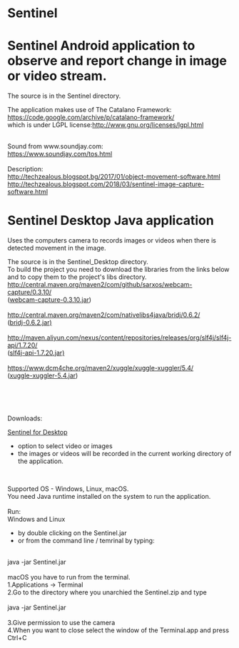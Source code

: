 # Sentinel


# Sentinel Android application to observe and report change in image or video stream.
The source is in the Sentinel directory.<br>

The application makes use of The Catalano Framework:
<a href="https://code.google.com/archive/p/catalano-framework">https://code.google.com/archive/p/catalano-framework/</a><br>
which is under LGPL license:<a href="http://www.gnu.org/licenses/lgpl.html">http://www.gnu.org/licenses/lgpl.html</a><br>

<br>
Sound from www.soundjay.com:<br>
<a href="https://www.soundjay.com/tos.html">https://www.soundjay.com/tos.html</a><br>

<br>
Description:<br>
<a href="http://techzealous.blogspot.bg/2017/01/object-movement-software.html">http://techzealous.blogspot.bg/2017/01/object-movement-software.html</a><br>
<a href="http://techzealous.blogspot.com/2018/03/sentinel-image-capture-software.html">http://techzealous.blogspot.com/2018/03/sentinel-image-capture-software.html</a><br>


# Sentinel Desktop Java application
Uses the computers camera to records images or videos when there is detected movement in the image.<br>

The source is in the Sentinel_Desktop directory.<br>
To build the project you need to download the libraries from the links below and to copy them to the
project's libs directory.
<br>
<a href="http://central.maven.org/maven2/com/github/sarxos/webcam-capture/0.3.10/">http://central.maven.org/maven2/com/github/sarxos/webcam-capture/0.3.10/</a>
<br>
(<a href="http://central.maven.org/maven2/com/github/sarxos/webcam-capture/0.3.10/webcam-capture-0.3.10.jar">webcam-capture-0.3.10.jar</a>)
<br>
<br>
<a href="http://central.maven.org/maven2/com/nativelibs4java/bridj/0.6.2/">http://central.maven.org/maven2/com/nativelibs4java/bridj/0.6.2/</a>
<br>
(<a href="http://central.maven.org/maven2/com/nativelibs4java/bridj/0.6.2/bridj-0.6.2.jar">bridj-0.6.2.jar</ar>)
<br>
<br>
<a href="http://maven.aliyun.com/nexus/content/repositories/releases/org/slf4j/slf4j-api/1.7.20/">http://maven.aliyun.com/nexus/content/repositories/releases/org/slf4j/slf4j-api/1.7.20/</a>
<br>
(<a href="http://maven.aliyun.com/nexus/content/repositories/releases/org/slf4j/slf4j-api/1.7.20/slf4j-api-1.7.20.jar">slf4j-api-1.7.20.jar</ar>)
<br>
<br>
<a href="https://www.dcm4che.org/maven2/xuggle/xuggle-xuggler/5.4/">https://www.dcm4che.org/maven2/xuggle/xuggle-xuggler/5.4/</a>
<br>
(<a href="https://www.dcm4che.org/maven2/xuggle/xuggle-xuggler/5.4/xuggle-xuggler-5.4.jar">xuggle-xuggler-5.4.jar</a>)

<br>
<br>
<br>

Downloads:<br>

<a href="https://github.com/ektodorov/sentinel/blob/master/Downloads/Sentinel.zip">Sentinel for Desktop</a>
<br>
- option to select video or images<br>
- the images or videos will be recorded in the current working directory of the application.<br>
<br>

Supported OS - Windows, Linux, macOS.<br>
You need Java runtime installed on the system to run the application.<br>
<br>
Run:<br>
Windows and Linux<br>
 - by double clicking on the Sentinel.jar<br>
 - or from the command line / temrinal by typing:<br>
<br>
java -jar Sentinel.jar
<br>
<br>
macOS you have to run from the terminal.<br>
1.Applications -> Terminal<br>
2.Go to the directory where you unarchied the Sentinel.zip and type<br>
<br>
java -jar Sentinel.jar<br>
<br>
3.Give permission to use the camera<br>
4.When you want to close select the window of the Terminal.app and press Ctrl+C<br>
